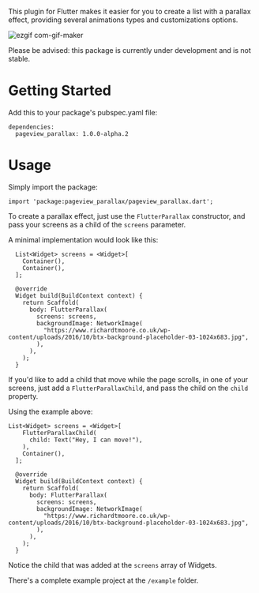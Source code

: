 This plugin for Flutter makes it easier for you to create a list with a parallax effect, providing several animations types and customizations options.

![ezgif com-gif-maker](https://user-images.githubusercontent.com/7014073/97959302-d3722700-1d8d-11eb-9185-424ed31feffd.gif)

Please be advised: this package is currently under development and is not stable.

# Getting Started

Add this to your package's pubspec.yaml file:

```
dependencies:
  pageview_parallax: 1.0.0-alpha.2
```

# Usage

Simply import the package:

```
import 'package:pageview_parallax/pageview_parallax.dart';
```

To create a parallax effect, just use the `FlutterParallax` constructor, and pass your screens as a child of the `screens` parameter.

A minimal implementation would look like this:

```
  List<Widget> screens = <Widget>[
    Container(),
    Container(),
  ];

  @override
  Widget build(BuildContext context) {
    return Scaffold(
      body: FlutterParallax(
        screens: screens,
        backgroundImage: NetworkImage(
          "https://www.richardtmoore.co.uk/wp-content/uploads/2016/10/btx-background-placeholder-03-1024x683.jpg",
        ),
      ),
    );
  }
```

If you'd like to add a child that move while the page scrolls, in one of your screens, just add a `FlutterParallaxChild`, and pass the child on the `child` property.

Using the example above:


```
List<Widget> screens = <Widget>[
    FlutterParallaxChild(
      child: Text("Hey, I can move!"),
    ),
    Container(),
  ];

  @override
  Widget build(BuildContext context) {
    return Scaffold(
      body: FlutterParallax(
        screens: screens,
        backgroundImage: NetworkImage(
          "https://www.richardtmoore.co.uk/wp-content/uploads/2016/10/btx-background-placeholder-03-1024x683.jpg",
        ),
      ),
    );
  }
```

Notice the child that was added at the `screens` array of Widgets.

There's a complete example project at the `/example` folder.